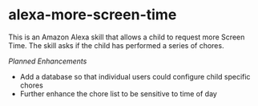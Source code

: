 # alexa-more-screen-time
This is an Amazon Alexa skill that allows a child to request more Screen Time.
The skill asks if the child has performed a series of chores.

*Planned Enhancements*
* Add a database so that individual users could configure child specific chores
* Further enhance the chore list to be sensitive to time of day
